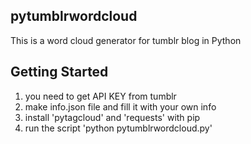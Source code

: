 ## pytumblrwordcloud

This is a word cloud generator for tumblr blog in Python

## Getting Started
1. you need to get API KEY from tumblr
2. make info.json file and fill it with your own info
3. install 'pytagcloud' and 'requests' with pip
4. run the script 'python pytumblrwordcloud.py'

